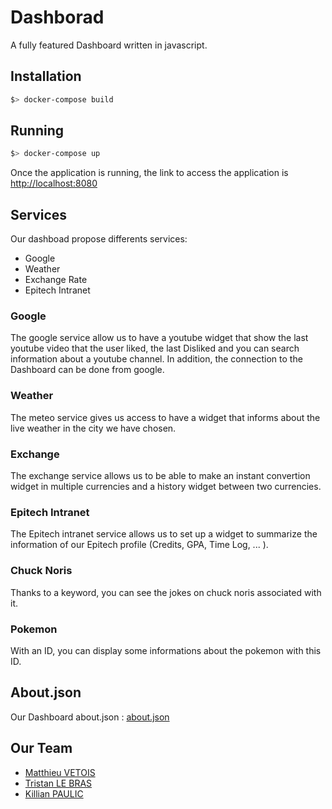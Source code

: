# Dashborad

A fully featured Dashboard written in javascript.

## Installation
```bash
$> docker-compose build
```

## Running
```bash
$> docker-compose up
```
Once the application is running, the link to access the application is [http://localhost:8080](http://localhost:8080)

## Services

Our dashboad propose differents services:
* Google
* Weather
* Exchange Rate
* Epitech Intranet

### Google
The google service allow us to have a youtube widget that show the last youtube video that the user liked, the last Disliked and you can search information about a youtube channel. In addition, the connection to the Dashboard can be done from google.

### Weather
The meteo service gives us access to have a widget that informs about the live weather in the city we have chosen.

### Exchange
The exchange service allows us to be able to make an instant convertion widget in multiple currencies and a history widget between two currencies.

### Epitech Intranet
The Epitech intranet service allows us to set up a widget to summarize the information of our Epitech profile (Credits, GPA, Time Log, ... ).

### Chuck Noris
Thanks to a keyword, you can see the jokes on chuck noris associated with it.

### Pokemon
With an ID, you can display some informations about the pokemon with this ID.

## About.json
Our Dashboard about.json : [about.json](http://localhost:8080/about.json)

## Our Team
- [Matthieu VETOIS](matthieu.vetois@epitech.eu)
- [Tristan LE BRAS](tristan.le-bras@epitech.eu)
- [Killian PAULIC](paulic1.killian@epitech.eu)